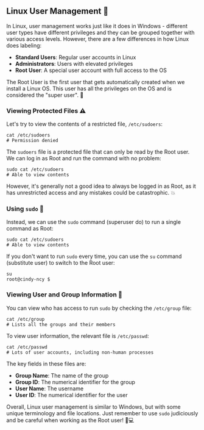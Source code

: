 ## Linux User Management 🐧

In Linux, user management works just like it does in Windows - different user types have different privileges and they can be grouped together with various access levels. However, there are a few differences in how Linux does labeling:

- **Standard Users**: Regular user accounts in Linux
- **Administrators**: Users with elevated privileges
- **Root User**: A special user account with full access to the OS

The Root User is the first user that gets automatically created when we install a Linux OS. This user has all the privileges on the OS and is considered the "super user". 🔑

### Viewing Protected Files ⚠️

Let's try to view the contents of a restricted file, `/etc/sudoers`:

```
cat /etc/sudoers
# Permission denied
```

The `sudoers` file is a protected file that can only be read by the Root user. We can log in as Root and run the command with no problem:

```
sudo cat /etc/sudoers
# Able to view contents
```

However, it's generally not a good idea to always be logged in as Root, as it has unrestricted access and any mistakes could be catastrophic. 💥

### Using `sudo` 🔼

Instead, we can use the `sudo` command (superuser do) to run a single command as Root:

```
sudo cat /etc/sudoers
# Able to view contents
```

If you don't want to run `sudo` every time, you can use the `su` command (substitute user) to switch to the Root user:

```
su
root@cindy-ncy $
```

### Viewing User and Group Information 👥

You can view who has access to run `sudo` by checking the `/etc/group` file:

```
cat /etc/group
# Lists all the groups and their members
```

To view user information, the relevant file is `/etc/passwd`:

```
cat /etc/passwd
# Lots of user accounts, including non-human processes
```

The key fields in these files are:

- **Group Name**: The name of the group
- **Group ID**: The numerical identifier for the group
- **User Name**: The username
- **User ID**: The numerical identifier for the user

Overall, Linux user management is similar to Windows, but with some unique terminology and file locations. Just remember to use `sudo` judiciously and be careful when working as the Root user! 🐧💻